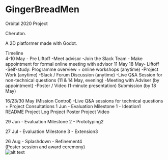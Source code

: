# GingerBreadMen
Orbital 2020 Project <br/>

Cheruton. <br/>

A 2D platformer made with Godot.<br/>

Timeline<br/>
4-10 May - Pre Liftoff
        -Meet advisor
        -Join the Slack Team
        - Make appointment for formal online meeting with advisor
11 May 18 May- Liftoff<br/>
        -Self-study: Programme overview + online workshops (anytime)
        -Project Work (anytime)
        -Slack / Forum Discussion (anytime)
        -Live Q&A Session for non-technical questions (11 & 14 May, evening)
        -Meeting with Adviser (by appointment)
        -Poster / Video (1-minute presentation) Submission (by 18 May)

16/23/30 May (Mission Control)
	-Live Q&A sessions for technical questions + Project Consultations
1 Jun - Evaluation Milestone 1 - Ideation1<br/>
	README  Project Log  Project Poster  Project Video<br/>

29 Jun - Evaluation Milestone 2 - Prototyping2<br/>

27 Jul - Evaluation Milestone 3 - Extension3<br/>

26 Aug - Splashdown - Refinement4<br/>
	(Poster session and award ceremony)<br/>
![alt text](https://i.ibb.co/8dg33rm/image.png "Progress1")
